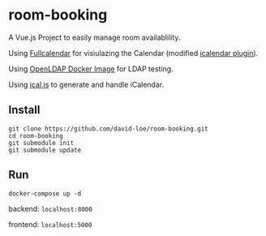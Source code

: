 # room-booking
A Vue.js Project to easily manage room availablility.


Using [Fullcalendar](https://fullcalendar.io/) for visiulazing the Calendar (modified [icalendar plugin](https://github.com/fullcalendar/fullcalendar/tree/master/packages/icalendar)).

Using [OpenLDAP Docker Image](https://github.com/rroemhild/docker-test-openldap) for LDAP testing.

Using [ical.js](https://github.com/mozilla-comm/ical.js/) to generate and handle iCalendar.

## Install
```
git clone https://github.com/david-loe/room-booking.git
cd room-booking
git submodule init
git submodule update
```

## Run
```
docker-compose up -d
```

backend: `localhost:8000`

frontend: `localhost:5000`
